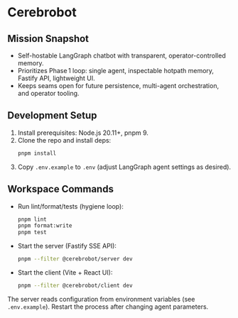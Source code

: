 # Cerebrobot

## Mission Snapshot
- Self-hostable LangGraph chatbot with transparent, operator-controlled memory.
- Prioritizes Phase 1 loop: single agent, inspectable hotpath memory, Fastify API, lightweight UI.
- Keeps seams open for future persistence, multi-agent orchestration, and operator tooling.

## Development Setup
1. Install prerequisites: Node.js 20.11+, pnpm 9.
2. Clone the repo and install deps:
   ```bash
   pnpm install
   ```
3. Copy `.env.example` to `.env` (adjust LangGraph agent settings as desired).

## Workspace Commands
- Run lint/format/tests (hygiene loop):
  ```bash
  pnpm lint
  pnpm format:write
  pnpm test
  ```
- Start the server (Fastify SSE API):
  ```bash
  pnpm --filter @cerebrobot/server dev
  ```
- Start the client (Vite + React UI):
  ```bash
  pnpm --filter @cerebrobot/client dev
  ```

The server reads configuration from environment variables (see `.env.example`). Restart the process after changing agent parameters.
